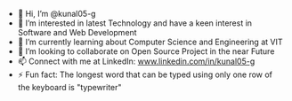 - 👋 Hi, I’m @kunal05-g
- 👀 I’m interested in latest Technology and have a keen interest in Software and Web Development 
- 🌱 I’m currently learning about Computer Science and Engineering at VIT
- 💞️ I’m looking to collaborate on Open Source Project in the near Future
- 📫 Connect with me at LinkedIn: www.linkedin.com/in/kunal05-g
- ⚡ Fun fact: The longest word that can be typed using only one row of the keyboard is "typewriter"

<!---
kunal05-g/kunal05-g is a ✨ special ✨ repository because its `README.md` (this file) appears on your GitHub profile.
You can click the Preview link to take a look at your changes.
--->
